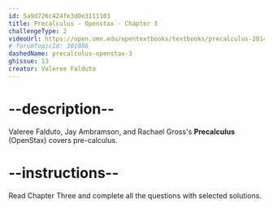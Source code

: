 ```yaml
---
id: 5a9d726c424fe3d0e3111103
title: Precalculus - Openstax - Chapter 3
challengeType: 2
videoUrl: https://open.umn.edu/opentextbooks/textbooks/precalculus-2014
# forumTopicId: 301086
dashedName: precalculus-openstax-3
ghissue: 13
creator: Valeree Falduto 
---
```


# --description--

Valeree Falduto, Jay Ambramson, and Rachael Gross's __Precalculus__ (OpenStax) covers pre-calculus.

# --instructions--

Read Chapter Three and complete all the questions with selected solutions.